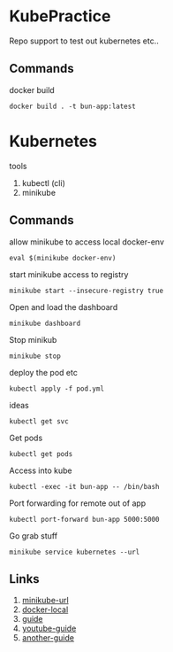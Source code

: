 # KubePractice
Repo support to test out kubernetes etc..


## Commands

docker build
```
docker build . -t bun-app:latest
```

# Kubernetes

tools
1. kubectl (cli)
2. minikube

## Commands

allow minikube to access local docker-env
```
eval $(minikube docker-env)
```

start minikube access to registry
```
minikube start --insecure-registry true
```

Open and load the dashboard
```
minikube dashboard
```

Stop minikub
```
minikube stop
```

deploy the pod etc
```
kubectl apply -f pod.yml
```

ideas
```
kubectl get svc
```

Get pods
```
kubectl get pods
```

Access into kube
```
kubectl -exec -it bun-app -- /bin/bash
```

Port forwarding for remote out of app
```
kubectl port-forward bun-app 5000:5000
```

Go grab stuff
```
minikube service kubernetes --url
```


## Links
1. [minikube-url](https://minikube.sigs.k8s.io/docs/handbook/accessing/)
2. [docker-local](https://stackoverflow.com/questions/40144138/pull-a-local-image-to-run-a-pod-in-kubernetes)
3. [guide](https://zeet.co/blog/kubernetes-deployment-history)
4. [youtube-guide](https://www.youtube.com/watch?v=r8Z8yO5x-Zw&t=59s)
5. [another-guide](https://www.youtube.com/watch?v=i7PFg6aVcdI)